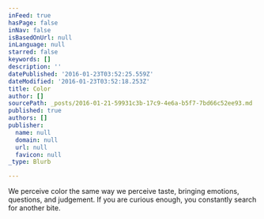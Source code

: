 ```yaml
---
inFeed: true
hasPage: false
inNav: false
isBasedOnUrl: null
inLanguage: null
starred: false
keywords: []
description: ''
datePublished: '2016-01-23T03:52:25.559Z'
dateModified: '2016-01-23T03:52:18.253Z'
title: Color
author: []
sourcePath: _posts/2016-01-21-59931c3b-17c9-4e6a-b5f7-7bd66c52ee93.md
published: true
authors: []
publisher:
  name: null
  domain: null
  url: null
  favicon: null
_type: Blurb

---
```

We perceive color the same way we perceive taste, bringing emotions, questions, and judgement. If you are curious enough, you constantly search for another bite.